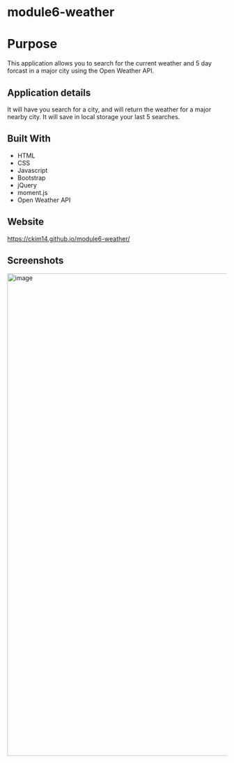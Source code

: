 # module6-weather


# Purpose
This application allows you to search for the current weather and 5 day forcast in a major city using the Open Weather API. 

## Application details
It will have you search for a city, and will return the weather for a major nearby city. It will save in local storage your last 5 searches.

## Built With
* HTML
* CSS
* Javascript
* Bootstrap
* jQuery
* moment.js
* Open Weather API

## Website
 https://ckim14.github.io/module6-weather/


## Screenshots
<img width="1108" alt="image" src="https://user-images.githubusercontent.com/100256384/163700600-de5c1787-389f-4204-bdb5-caa8900d4ec5.png">


